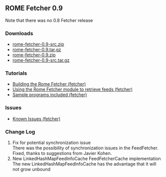 ## ROME Fetcher 0.9

Note that there was no 0.8 Fetcher release

### Downloads

-   [rome-fetcher-0.9-src.zip](./rome-fetcher-0.9-src.zip)
-   [rome-fetcher-0.9.tar.gz](./rome-fetcher-0.9.tar.gz)
-   [rome-fetcher-0.9.zip](./rome-fetcher-0.9.zip)
-   [rome-fetcher-0.9-src.tar.gz](./rome-fetcher-0.9-src.tar.gz)

### Tutorials

-   [Building the Rome Fetcher
    (fetcher)](../BuildingTheRomeFetcher.html)
-   [Using the Rome Fetcher module to retrieve feeds
    (fetcher)](../../getting-started/index.html)
-   [Sample programs included (fetcher)](../SampleProgramsIncluded.html)

### Issues

-   [Known Issues (fetcher)](../KnownIssues.html)

### Change Log

1.  Fix for potential synchronization issue\
    There was the possibility of synchronization issues in the
    FeedFetcher. Fixed, thanks to suggestions from Javier Kohen.
2.  New LinkedHashMapFeedInfoCache FeedFetcherCache implementation\
    The new LinkedHashMapFeedInfoCache has the advantage that it will
    not grow unbound
